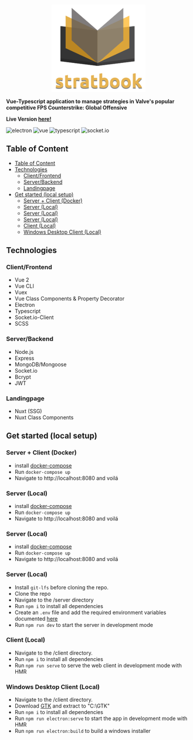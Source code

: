 <p align="center">
  <img src=".readme/logo.png" width="256">
</p>


__Vue-Typescript application to manage strategies in Valve's popular competitive FPS Counterstrike: Global Offensive__

__Live Version [here!](https://stratbook.live)__

![electron](https://img.shields.io/badge/electron-9.4.0-blue.svg)
![vue](https://img.shields.io/badge/vue-2.6.11-blue.svg)
![typescript](https://img.shields.io/badge/typescript-4.1.3-blue.svg)
![socket.io](https://img.shields.io/badge/socket.io-2.3.0-blue.svg)

## Table of Content

- [Table of Content](#table-of-content)
- [Technologies](#technologies)
  - [Client/Frontend](#clientfrontend)
  - [Server/Backend](#serverbackend)
  - [Landingpage](#landingpage)
- [Get started (local setup)](#get-started-local-setup)
  - [Server + Client (Docker)](#server--client-docker)
  - [Server (Local)](#server-local)
  - [Server (Local)](#server-local-1)
  - [Server (Local)](#server-local-2)
  - [Client (Local)](#client-local)
  - [Windows Desktop Client (Local)](#windows-desktop-client-local)

## Technologies

### Client/Frontend

- Vue 2
- Vue CLI
- Vuex
- Vue Class Components & Property Decorator
- Electron
- Typescript
- Socket.io-Client
- SCSS

### Server/Backend

- Node.js
- Express
- MongoDB/Mongoose
- Socket.io
- Bcrypt
- JWT

### Landingpage

- Nuxt (SSG)
- Nuxt Class Components

## Get started (local setup)

### Server + Client (Docker)

- install [docker-compose](https://docs.docker.com/compose/install/)
- Run `docker-compose up`
- Navigate to http://localhost:8080 and voilá

### Server (Local)

- install [docker-compose](https://docs.docker.com/compose/install/)
- Run `docker-compose up`
- Navigate to http://localhost:8080 and voilá

### Server (Local)

- install [docker-compose](https://docs.docker.com/compose/install/)
- Run `docker-compose up`
- Navigate to http://localhost:8080 and voilá

### Server (Local)

- Install ``git-lfs`` before cloning the repo.
- Clone the repo
- Navigate to the /server directory
- Run `npm i` to install all dependencies
- Create an `.env` file and add the required environment variables documented [here](https://github.com/JH1ller/csgo-stratbook/blob/master/server/README.md)
- Run `npm run dev` to start the server in development mode
### Client (Local)

- Navigate to the /client directory.
- Run `npm i` to install all dependencies
- Run `npm run serve` to serve the web client in development mode with HMR

### Windows Desktop Client (Local)

- Navigate to the /client directory.
- Download [GTK](https://download.gnome.org/binaries/win64/gtk+/2.22/gtk%2B-bundle_2.22.1-20101229_win64.zip) and extract to "C:\GTK\"
- Run `npm i` to install all dependencies
- Run `npm run electron:serve` to start the app in development mode with HMR
- Run `npm run electron:build` to build a windows installer


